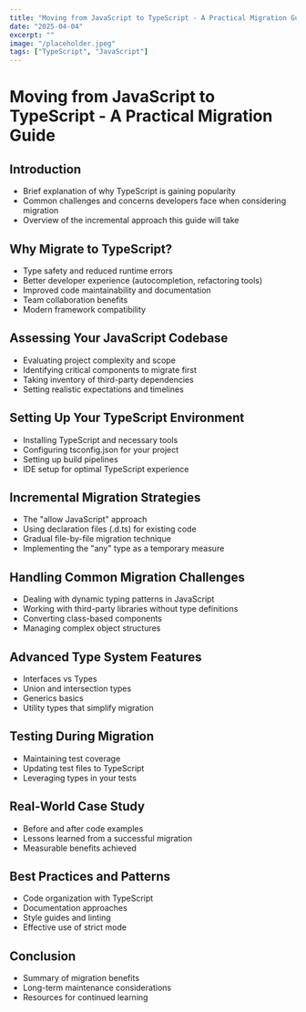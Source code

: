 ```yaml
---
title: "Moving from JavaScript to TypeScript - A Practical Migration Guide"
date: "2025-04-04"
excerpt: ""
image: "/placeholder.jpeg"
tags: ["TypeScript", "JavaScript"]
---
```


# Moving from JavaScript to TypeScript - A Practical Migration Guide

## Introduction

- Brief explanation of why TypeScript is gaining popularity
- Common challenges and concerns developers face when considering migration
- Overview of the incremental approach this guide will take

## Why Migrate to TypeScript?

- Type safety and reduced runtime errors
- Better developer experience (autocompletion, refactoring tools)
- Improved code maintainability and documentation
- Team collaboration benefits
- Modern framework compatibility

## Assessing Your JavaScript Codebase

- Evaluating project complexity and scope
- Identifying critical components to migrate first
- Taking inventory of third-party dependencies
- Setting realistic expectations and timelines

## Setting Up Your TypeScript Environment

- Installing TypeScript and necessary tools
- Configuring tsconfig.json for your project
- Setting up build pipelines
- IDE setup for optimal TypeScript experience

## Incremental Migration Strategies

- The "allow JavaScript" approach
- Using declaration files (.d.ts) for existing code
- Gradual file-by-file migration technique
- Implementing the "any" type as a temporary measure

## Handling Common Migration Challenges

- Dealing with dynamic typing patterns in JavaScript
- Working with third-party libraries without type definitions
- Converting class-based components
- Managing complex object structures

## Advanced Type System Features

- Interfaces vs Types
- Union and intersection types
- Generics basics
- Utility types that simplify migration

## Testing During Migration

- Maintaining test coverage
- Updating test files to TypeScript
- Leveraging types in your tests

## Real-World Case Study

- Before and after code examples
- Lessons learned from a successful migration
- Measurable benefits achieved

## Best Practices and Patterns

- Code organization with TypeScript
- Documentation approaches
- Style guides and linting
- Effective use of strict mode

## Conclusion

- Summary of migration benefits
- Long-term maintenance considerations
- Resources for continued learning
